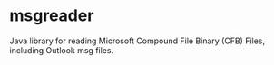 # msgreader
Java library for reading Microsoft Compound File Binary (CFB) Files, including Outlook msg files.
